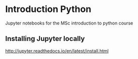 # Introduction Python
Jupyter notebooks for the MSc introduction to python course

## Installing Jupyter locally
http://jupyter.readthedocs.io/en/latest/install.html
